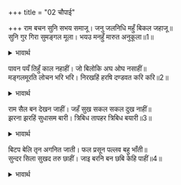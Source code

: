 +++
title = "02 चौपाई"

+++
राम बचन सुनि सभय समाजू। जनु जलनिधि महुँ बिकल जहाजू॥  
सुनि गुर गिरा सुमङ्गल मूला। भयउ मनहुँ मारुत अनुकूला॥1॥  

<details><summary>भावार्थ</summary>

श्री रामजी के वचन सुनकर सारा समाज भयभीत हो गया। मानो बीच समुद्र में जहाज डगमगा गया हो, परन्तु जब उन्होन्ने गुरु वशिष्ठजी की श्रेष्ठ कल्याणमूलक वाणी सुनी, तो उस जहाज के लिए मानो हवा अनुकूल हो गई॥1॥  
</details>

पावन पयँ तिहुँ काल नहाहीं। जो बिलोकि अघ ओघ नसाहीं॥  
मङ्गलमूरति लोचन भरि भरि। निरखहिं हरषि दण्डवत करि करि॥2॥  

<details><summary>भावार्थ</summary>

सब लोग पवित्र पयस्विनी नदी में (अथवा पयस्विनी नदी के पवित्र जल में) तीनों समय (सबेरे, दोपहर और सायङ्काल) स्नान करते हैं, जिसके दर्शन से ही पापों के समूह नष्ट हो जाते हैं और मङ्गल मूर्ति श्री रामचन्द्रजी को दण्डवत प्रणाम कर-करके उन्हें नेत्र भर-भरकर देखते हैं॥2॥  
</details>

राम सैल बन देखन जाहीं। जहँ सुख सकल सकल दुख नाहीं॥  
झरना झरहिं सुधासम बारी। त्रिबिध तापहर त्रिबिध बयारी॥3॥  

<details><summary>भावार्थ</summary>

सब श्री रामचन्द्रजी के पर्वत (कामदगिरि) और वन को देखने जाते हैं, जहाँ सभी सुख हैं और सभी दुःखों का अभाव है। झरने अमृत के समान जल झरते हैं और तीन प्रकार की (शीतल, मन्द, सुगन्ध) हवा तीनों प्रकार के (आध्यात्मिक, आधिभौतिक, आधिदैविक) तापों को हर लेती है॥3॥  
</details>

बिटप बेलि तृन अगनित जाती। फल प्रसून पल्लव बहु भाँती॥  
सुन्दर सिला सुखद तरु छाहीं। जाइ बरनि बन छबि केहि पाहीं॥4॥  

<details><summary>भावार्थ</summary>

असङ्ख्य जात के वृक्ष, लताएँ और तृण हैं तथा बहुत तरह के फल, फूल और पत्ते हैं। सुन्दर शिलाएँ हैं। वृक्षों की छाया सुख देने वाली है। वन की शोभा किससे वर्णन की जा सकती है?॥4॥  
</details>

<div class="audioEmbed"  caption="AIR-वाचनम्" src="https://archive
.org/download/rAmcharitmAnas-AIR/EPI-215.mp3"></div>
